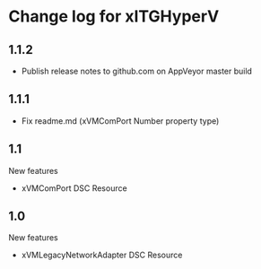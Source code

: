 # Change log for xITGHyperV

## 1.1.2

- Publish release notes to github.com on AppVeyor master build

## 1.1.1

- Fix readme.md (xVMComPort Number property type)

## 1.1

New features

- xVMComPort DSC Resource

## 1.0

New features

- xVMLegacyNetworkAdapter DSC Resource

